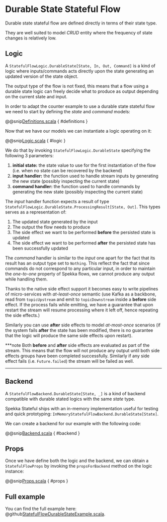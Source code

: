 # Durable State Stateful Flow

Durable state stateful flow are defined directly in terms of their state type. 

They are well suited to model *CRUD* entity where the frequency of state changes is relatively low.

## Logic

A `StatefulFlowLogic.DurableState[State, In, Out, Command]` is a kind of logic where inputs/commands acts directly upon the state generating an updated version of the state object.

The output type of the flow is not fixed, this means that a flow using a durable state logic can freely decide what to produce as output depending on the current state and input.

In order to adapt the counter example to use a durable state stateful flow we need to start by defining the *state* and *command* models:

@@snip[Definitions.scala](/spekka-docs/src/main/scala/StatefulFlowDurableStateExample.scala) { #definitions }

Now that we have our models we can instantiate a logic operating on it:

@@snip[Logic.scala](/spekka-docs/src/main/scala/StatefulFlowDurableStateExample.scala) { #logic }

We do that by invoking `StatefulFlowLogic.DurableState` specifying the following 3 parameters:

1. **initial state:** the state value to use for the first instantiation of the flow (i.e. when no state can be recovered by the backend)
2. **input handler:** the function used to handle stream inputs by generating the new state (possibly inspecting the current state)
4. **command handler:** the function used to handle commands by generating the new state (possibly inspecting the current state)

The *input* handler function expects a result of type `StatefulFlowLogic.DurableState.ProcessingResult[State, Out]`. This types serves as a representation of:

1. The updated state generated by the input
2. The output the flow needs to produce
3. The side effect we want to be performed **before** the persisted state is updated
4. The side effect we want to be performed **after** the persisted state has been successfully updated

The *command* handler is similar to the *input* one apart for the fact that its result has an output type set to `Nothing`. This reflect the fact that since commands do not correspond to any particular input, in order to maintain the *one-to-one* property of Spekka flows, we cannot produce any output while handling them.

Thanks to the native side effect support it becomes easy to write pipelines of micro-services with *at-least-once* semantic (use Kafka as a backbone, read from `topicUpstream` and emit to `topicDownstream` inside a **before** side effect. If the process fails while emitting, we have a guarantee that upon restart the stream will resume processing where it left off, hence repeating the side effects.)

Similarly you can use **after** side effects to model *at-most-once* scenarios (if the system fails **after** the state has been modified, there is no guarantee that the logic will produce the same side effects upon restart).

***note
Both **before** and **after** side effects are evaluated as part of the stream. This means that
the flow will not produce any output until both side effects groups have been completed successfully. Similarly if any side effect fails (i.e. `Future.failed`) the stream will be failed as well.
***

## Backend

A `StatefulFlowBackend.DurableState[State, _]` is a kind of backend compatible with durable stated logics with the same *state* type.

Spekka Stateful ships with an in-memory implementation useful for testing and quick prototyping: `InMemoryStatefulFlowBackend.DurableState[State]`.

We can create a backend for our example with the following code:

@@snip[Backend.scala](/spekka-docs/src/main/scala/StatefulFlowDurableStateExample.scala) { #backend }

## Props

Once we have define both the logic and the backend, we can obtain a `StatefulFlowProps` by invoking the `propsForBackend` method on the logic instance:

@@snip[Props.scala](/spekka-docs/src/main/scala/StatefulFlowDurableStateExample.scala) { #props }

## Full example

You can find the full example here: @github[StatefulFlowDurableStateExample.scala](/spekka-docs/src/main/scala/StatefulFlowDurableStateExample.scala).